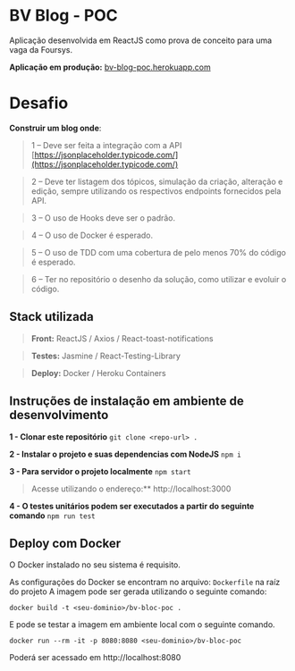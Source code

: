 
# BV Blog - POC

Aplicação desenvolvida em ReactJS como prova de conceito para uma vaga da Foursys.

**Aplicação em produção:** [bv-blog-poc.herokuapp.com](https://bv-blog-poc.herokuapp.com/) 

# Desafio

**Construir um blog onde**:
>1 – Deve ser feita a integração com a API [https://jsonplaceholder.typicode.com/](https://jsonplaceholder.typicode.com/)

>2 – Deve ter listagem dos tópicos, simulação da criação, alteração e edição, sempre utilizando os respectivos endpoints fornecidos pela API.

>3 – O uso de Hooks deve ser o padrão.

>4 – O uso de Docker é esperado.

>5 – O uso de TDD com uma cobertura de pelo menos 70% do código é esperado.

>6 – Ter no repositório o desenho da solução, como utilizar e evoluir o código.

## Stack utilizada

> **Front:** ReactJS / Axios / React-toast-notifications

> **Testes:** Jasmine / React-Testing-Library

> **Deploy:** Docker / Heroku Containers

## Instruções de instalação em ambiente de desenvolvimento

**1 - Clonar este repositório**
``git clone <repo-url> .``

**2 - Instalar o projeto e suas dependencias com NodeJS**
``npm i``

**3 - Para servidor o projeto localmente**
``npm start``

> Acesse utilizando o endereço:** http://localhost:3000

**4 - O testes unitários podem ser executados a partir do seguinte comando**
``npm run test``

## Deploy com Docker

O Docker instalado no seu sistema é requisito.

As configurações do Docker se encontram no arquivo: ```Dockerfile``` na raíz do projeto
A imagem pode ser gerada utilizando o seguinte comando:

``docker build -t <seu-dominio>/bv-bloc-poc .``

E pode se testar a imagem em ambiente local com o seguinte comando. 

``docker run --rm -it -p 8080:8080 <seu-dominio>/bv-bloc-poc``

Poderá ser acessado em http://localhost:8080


